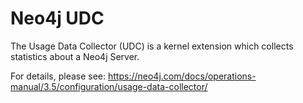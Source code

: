 Neo4j UDC
=========

The Usage Data Collector (UDC) is a kernel extension which collects
statistics about a Neo4j Server.

For details, please see:
https://neo4j.com/docs/operations-manual/3.5/configuration/usage-data-collector/
